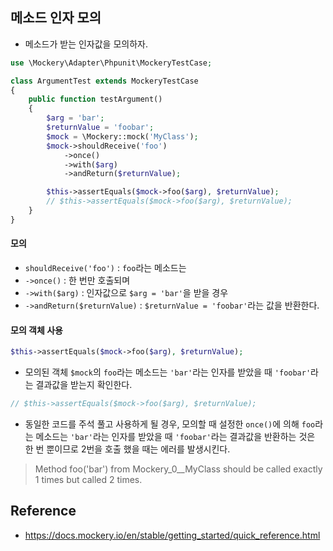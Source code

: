 ## 메소드 인자 모의
- 메소드가 받는 인자값을 모의하자.

```php
use \Mockery\Adapter\Phpunit\MockeryTestCase;

class ArgumentTest extends MockeryTestCase
{
    public function testArgument()
    {
        $arg = 'bar';
        $returnValue = 'foobar';
        $mock = \Mockery::mock('MyClass');
        $mock->shouldReceive('foo')
            ->once()
            ->with($arg)
            ->andReturn($returnValue);

        $this->assertEquals($mock->foo($arg), $returnValue);
        // $this->assertEquals($mock->foo($arg), $returnValue);
    }
}
```

#### 모의
- `shouldReceive('foo')` : `foo`라는 메소드는
- `->once()` : 한 번만 호출되며
- `->with($arg)` : 인자값으로 `$arg = 'bar'`을 받을 경우
- `->andReturn($returnValue)` : `$returnValue = 'foobar'`라는 값을 반환한다.

#### 모의 객체 사용
```php
$this->assertEquals($mock->foo($arg), $returnValue);
```
- 모의된 객체 `$mock`의 `foo`라는 메소드는 `'bar'`라는 인자를 받았을 때 `'foobar'`라는 결과값을 받는지 확인한다.

```php
// $this->assertEquals($mock->foo($arg), $returnValue);
```
- 동일한 코드를 주석 풀고 사용하게 될 경우, 모의할 때 설정한 `once()`에 의해 `foo`라는 메소드는 `'bar'`라는 인자를 받았을 때 `'foobar'`라는 결과값을 반환하는 것은 한 번 뿐이므로 2번을 호출 했을 때는 에러를 발생시킨다.
> Method foo('bar') from Mockery_0__MyClass should be called exactly 1 times but called 2 times.

## Reference
- https://docs.mockery.io/en/stable/getting_started/quick_reference.html
